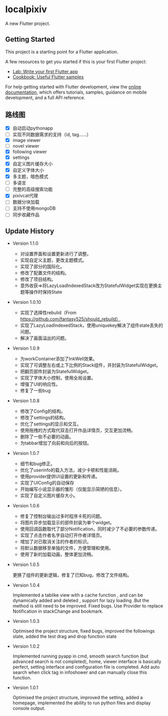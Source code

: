 # localpixiv

A new Flutter project.

## Getting Started

This project is a starting point for a Flutter application.

A few resources to get you started if this is your first Flutter project:

- [Lab: Write your first Flutter app](https://docs.flutter.dev/get-started/codelab)
- [Cookbook: Useful Flutter samples](https://docs.flutter.dev/cookbook)

For help getting started with Flutter development, view the
[online documentation](https://docs.flutter.dev/), which offers tutorials,
samples, guidance on mobile development, and a full API reference.

## 路线图
 - [x] 自动启动pythonapp
 - [ ] 实现不同数据需求的支持（id, tag......）
 - [x] image viewer
 - [ ] novel viewer
 - [x] following viewer
 - [x] settings
 - [x] 自定义图片缓存大小
 - [x] 自定义字体大小
 - [x] 多主题，暗色模式
 - [ ] 多语言
 - [ ] 完整的高级搜索功能
 - [x] pixivcat代理
 - [ ] 数据分块加载
 - [ ] 支持不使用mongoDB
 - [ ] 同步收藏作品
## Update History
 - Version 1.1.0

    - 对设置界面和设置更新进行了调整。
    - 实现自定义主题，更改主题模式。
    - 实现了部分的国际化。
    - 修改了配置文件的结构。
    - 修改了项目结构。
    - 意外收获=>将LazyLoadIndexedStack改为StatefulWidget实现在更换主题等操作时保持State
 - Version 1.0.10

    - 实现了选择性rebulid（From https://github.com/fantasy525/should_rebuild）
    - 实现了LazyLoadIndexedStack，使用uniquekey解决了组件state丢失的问题。
    - 解决了画面溢出的问题。
 - Version 1.0.9

    - 为workContainer添加了InkWell效果。
    - 实现了可调整左右或上下比例的Stack组件，并封装为StatefulWidget。
    - 把翻页部件封装为StatefulWidget。
    - 实现了字体大小控制，使用全局设置。
    - 增强了UI的响应性。
    - 修复了一些bug
 - Version 1.0.8

    - 修改了Config的结构。
    - 修改了settings的结构。
    - 优化了settings的显示和交互。
    - 使用拖拽的方式取代双击打开作品详情页，交互更加流畅。
    - 删除了一些不必要的动画。
    - 为tabbar增加了向前和向后的按钮。
 - Version 1.0.7

    - 细节和bug修正。
    - 优化了userinfo的载入方法，减少卡顿和性能消耗。
    - 使用provider提供UI设置的更新和传递。
    - 实现了UIConfig的自动保存
    - 开始编写小说显示器的雏形（仅能显示简陋的信息）。
    - 实现了自定义图片缓存大小。
 - Version 1.0.6

    - 修复了控制台输出过多时程序卡死的问题。
    - 将图片异步加载显示的部件封装为单个widget。
    - 使用回调函数取代了部分Notification，同时减少了不必要的参数传递。
    - 实现了点击作者名字自动打开作者详情页。
    - 增加了对已取消关注的作者的标识。
    - 将默认数据移至单独的文件，方便管理和使用。
    - 使用了新的加载动画，整体更加流畅。
 - Version 1.0.5

    更换了组件的更新逻辑，修复了已知bug，修改了文件结构。
 - Version 1.0.4

    Implemented a tablike view with a cache function , and can be dynamically added and deleted , support for lazy loading .But the method is still need to be improved.
    Fixed bugs. Use Provider to replace Notification in stackChange and bookmark.
 - Version 1.0.3

    Optimised the project structure, fixed bugs, improved the followings state, added the test drag and drop function state
 - Version 1.0.2

    Implemented running pyapp in cmd, smooth search function (but advanced search is not completed), home, viewer interface is basically perfect, setting interface and configuration file is completed.
    Add auto search when click tag in infoshower and can manually close this function.
 - Version 1.0.1

    Optimised the project structure, improved the setting, added a homepage, implemented the ability to run python files and display console output.
